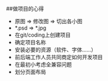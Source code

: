 ##做项目的心得
- 原图 => 修改图 => 切出各小图  
- \*.psd => \*.jpg  
- 在git/coding上创建项目  
- 确定项目名称  
- 安装必要的资源（软件、字体……）  
- 前后端工作人员共同商定如何开发项目  
- 在最初小考虑全兼容问题  
- 划分页面布局  

